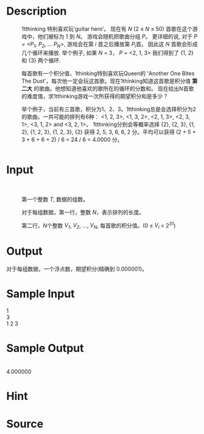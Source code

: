 
# Description

<div class="content"><p></p><dd>
<div>
<p>1tthinking 特别喜欢玩‘guitar hero’。 现在有 <em>N</em> (2 ≤ <em>N</em> ≤ 50) 首歌在这个游戏中，他们被标为 1 到 <em>N</em>。 游戏会随机把歌曲分组 <em>P</em>。 更详细的说, 对于 <em>P = &lt;P<sub>1</sub>, P<sub>2</sub>, ... P<sub>N</sub>&gt;</em>, 游戏会在第 <em>i</em> 首之后播放第 <em>P<sub>i</sub></em>首。 因此这 <em>N</em> 首歌会形成几个循环来播放. 举个例子, 如果 <em>N</em> = 3， <em>P</em> = &lt;2, 1, 3&gt; 我们得到了 {1, 2} 和 {3} 两个循环.</p>
<p>每首歌有一个积分值，1thinking特别喜欢玩Queen的 &#39;Another One Bites The Dust&#39;，每次他一定会玩这首歌。现在1thinking知道这首歌是积分值 <strong>第二大</strong> 的歌曲。他想知道他喜欢的歌所在的循环的分数和。 现在给出N首歌的难度值，求1tthinking游戏一次所获得的期望积分和是多少？</p>
<p>举个例子，当前有三首歌，积分为1、2、3。1tthinking总是会选择积分为2的歌曲。一共可能的排列有6种： &lt;1, 2, 3&gt;, &lt;1, 3, 2&gt;, &lt;2, 1, 3&gt;, &lt;2, 3, 1&gt;, &lt;3, 1, 2&gt; and &lt;3, 2, 1&gt;。 1tthinking分别会等概率选择 {2}, {2, 3}, {1, 2}, {1, 2, 3}, {1, 2, 3}, {2} 获得 2, 5, 3, 6, 6, 2 分。平均可以获得 (2 + 5 + 3 + 6 + 6 + 2) / 6 = 24 / 6 = 4.0000 分。</p>
<p><img src="/source/bzoj/2293/img/aHR0cDovL21lZGlhLm9wZW5qdWRnZS5jbi9pbWFnZXMvZzMyMDNfMS5qcGc=.jpg" alt=""/></p>
</div>
</dd>
<p></p></div>

# Input

<div class="content"><p></p><dt>  </dt>
<dd>
<div>
<p>第一个整数 <em>T</em>, 数据的组数。</p>
<p>对于每组数据，第一行，整数 <em>N</em>，表示排列的长度。</p>
<p>第二行，<em>N</em>个整数 <em>V<sub>1</sub></em>, <em>V<sub>2</sub></em>, ..., <em>V<sub>N</sub></em>, 每首歌的积分值。(0 ≤ <em>V<sub>i</sub></em> &lt; 2<sup>31</sup>)</p>
</div>
</dd>
<dt></dt>
<p></p></div>

# Output

<div class="content"><p>对于每组数据，一个浮点数，期望积分(精确到 0.000001)。</p></div>

# Sample Input

<div class="content"><span class="sampledata">1<br/>
3<br/>
1 2 3</span></div>

# Sample Output

<div class="content"><span class="sampledata"><br/>
4.000000</span></div>

# Hint

<div class="content"><p></p></div>

# Source

<div class="content"><p><a href="problemset.php?search="></a></p></div>

